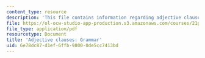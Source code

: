 ```yaml
---
content_type: resource
description: 'This file contains information regarding adjective clauses: Grammar.'
file: https://ol-ocw-studio-app-production.s3.amazonaws.com/courses/21g-228-advanced-workshop-in-writing-for-social-sciences-and-architecture-els-spring-2007/6e78dc87d1ef6ffb98000de5cc7413bd_MIT21G.228S07_adj_grammar.pdf
file_type: application/pdf
resourcetype: Document
title: 'Adjective clauses: Grammar'
uid: 6e78dc87-d1ef-6ffb-9800-0de5cc7413bd
---
```

